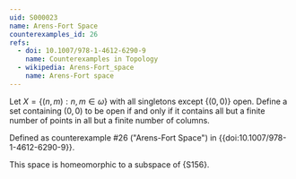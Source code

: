 ```yaml
---
uid: S000023
name: Arens-Fort Space
counterexamples_id: 26
refs:
  - doi: 10.1007/978-1-4612-6290-9 
    name: Counterexamples in Topology
  - wikipedia: Arens-Fort_space
    name: Arens-Fort space
---
```

Let $X = \{(n,m) : n,m \in \omega\}$ with all singletons
except $\{(0,0)\}$ open.
Define a set containing $(0,0)$ to be open if and only if it contains all but
a finite number of points in all but a finite number of columns.

Defined as counterexample #26 ("Arens-Fort Space")
in {{doi:10.1007/978-1-4612-6290-9}}.

This space is homeomorphic to a subspace of {S156}.
